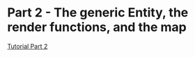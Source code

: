 # Part 2 - The generic Entity, the render functions, and the map

[Tutorial Part 2](http://rogueliketutorials.com/tutorials/tcod/v2/part-2/)
